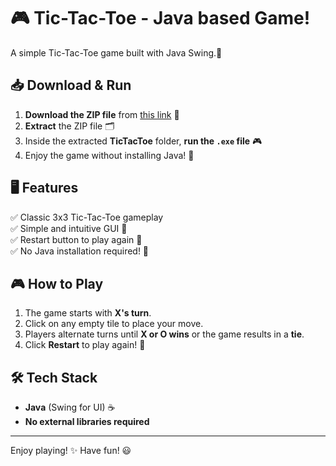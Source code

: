 # 🎮 Tic-Tac-Toe - Java based Game!

A simple Tic-Tac-Toe game built with Java Swing.🎲

## 📥 Download & Run

1. **Download the ZIP file** from [this link](https://www.dropbox.com/scl/fi/tkeobatqzv0mz8v6lm4lm/TicTacToe.zip?rlkey=d9j7nuwv9bcyle0sme2kjalmf&st=7eqf7lxf&dl=0) 📂
2. **Extract** the ZIP file 🗂️
3. Inside the extracted **TicTacToe** folder, **run the `.exe` file** 🎮
4. Enjoy the game without installing Java! 🚀

## 🖥️ Features

✅ Classic 3x3 Tic-Tac-Toe gameplay  
✅ Simple and intuitive GUI 🎨  
✅ Restart button to play again 🔄  
✅ No Java installation required! 🎉  

## 🎮 How to Play

1. The game starts with **X's turn**.  
2. Click on any empty tile to place your move.  
3. Players alternate turns until **X or O wins** or the game results in a **tie**.  
4. Click **Restart** to play again! 🔁  

## 🛠️ Tech Stack

- **Java** (Swing for UI) ☕  
- **No external libraries required**  

---

Enjoy playing! ✨ Have fun! 😃
